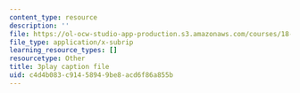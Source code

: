 ```yaml
---
content_type: resource
description: ''
file: https://ol-ocw-studio-app-production.s3.amazonaws.com/courses/18-01sc-single-variable-calculus-fall-2010/c4d4b083c91458949be8acd6f86a855b_7K1sB05pE0A.vtt
file_type: application/x-subrip
learning_resource_types: []
resourcetype: Other
title: 3play caption file
uid: c4d4b083-c914-5894-9be8-acd6f86a855b
---
```

